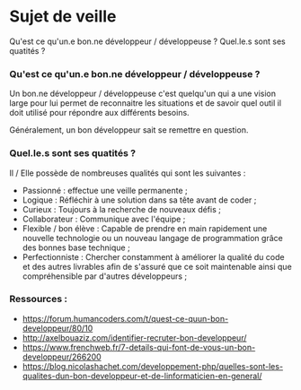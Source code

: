 # Sujet de veille

Qu'est ce qu'un.e bon.ne développeur / développeuse ? Quel.le.s sont ses quatités ?

### Qu'est ce qu'un.e bon.ne développeur / développeuse ?

Un bon.ne développeur / développeuse c'est quelqu'un qui a une vision large pour lui permet de reconnaitre les situations et de savoir quel outil il doit utilisé pour répondre aux différents besoins.

Généralement, un bon développeur sait se remettre en question.


### Quel.le.s sont ses quatités ?

Il / Elle possède de nombreuses qualités qui sont les suivantes :

- Passionné : effectue une veille permanente ;
- Logique : Réfléchir à une solution dans sa tête avant de coder ;
- Curieux : Toujours à la recherche de nouveaux défis ;
- Collaborateur : Communique avec l'équipe ;
- Flexible / bon élève : Capable de prendre en main rapidement une nouvelle technologie ou un nouveau langage de programmation grâce des bonnes base technique ;
- Perfectionniste : Chercher constamment à améliorer la qualité du code et des autres livrables afin de s'assuré que ce soit maintenable ainsi que compréhensible par d'autres développeurs ;

### Ressources :

- https://forum.humancoders.com/t/quest-ce-quun-bon-developpeur/80/10
- http://axelbouaziz.com/identifier-recruter-bon-developpeur/
- https://www.frenchweb.fr/7-details-qui-font-de-vous-un-bon-developpeur/266200
- https://blog.nicolashachet.com/developpement-php/quelles-sont-les-qualites-dun-bon-developpeur-et-de-linformaticien-en-general/
